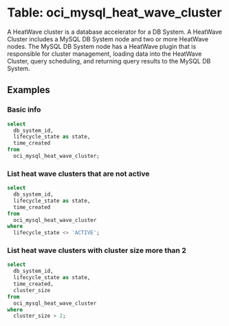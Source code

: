 # Table: oci_mysql_heat_wave_cluster

A HeatWave cluster is a database accelerator for a DB System. A HeatWave Cluster includes a MySQL DB System node and two or more HeatWave nodes. The MySQL DB System node has a HeatWave plugin that is responsible for cluster management, loading data into the HeatWave Cluster, query scheduling, and returning query results to the MySQL DB System.

## Examples

### Basic info

```sql
select
  db_system_id,
  lifecycle_state as state,
  time_created
from
  oci_mysql_heat_wave_cluster;
```

### List heat wave clusters that are not active

```sql
select
  db_system_id,
  lifecycle_state as state,
  time_created
from
  oci_mysql_heat_wave_cluster
where
  lifecycle_state <> 'ACTIVE';
```

### List heat wave clusters with cluster size more than 2

```sql
select
  db_system_id,
  lifecycle_state as state,
  time_created,
  cluster_size
from
  oci_mysql_heat_wave_cluster
where
  cluster_size > 2;
```
